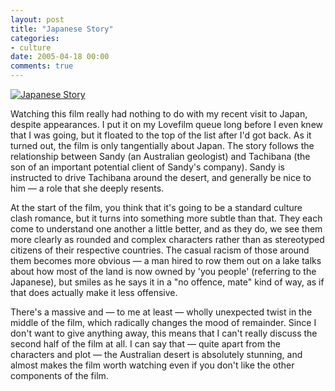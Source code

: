 ```yaml
---
layout: post
title: "Japanese Story"
categories:
- culture
date: 2005-04-18 00:00
comments: true
---
```


<div class="img-shadow"><a href="http://www.amazon.co.uk/exec/obidos/ASIN/B0002OHZPW/butshesagirl-21" target="_blank"><img src="http://images-eu.amazon.com/images/P/B0002OHZPW.02._PE_.jpg" alt="Japanese Story" class="Amazonimage" /></a></div>

<p>Watching this film really had nothing to do with my recent visit to Japan, despite appearances. I put it on my Lovefilm queue long before I even knew that I was going, but it floated to the top of the list after I'd got back. As it turned out, the film is only tangentially about Japan. The story follows the relationship between Sandy (an Australian geologist) and Tachibana (the son of an important potential client of Sandy's company). Sandy is instructed to drive Tachibana around the desert, and generally be nice to him &mdash; a role that she deeply resents.</p>

<p>At the start of the film, you think that it's going to be a standard culture clash romance, but it turns into something more subtle than that. They each come to understand one another a little better, and as they do, we see them more clearly as rounded and complex characters rather than as stereotyped citizens of their respective countries. The casual racism of those around them becomes more obvious &mdash; a man hired to row them out on a lake talks about how most of the land is now owned by 'you people' (referring to the Japanese), but smiles as he says it in a "no offence, mate" kind of way, as if that does actually make it less offensive.</p>

<p>There's a massive and &mdash; to me at least &mdash; wholly unexpected twist in the middle of the film, which radically changes the mood of remainder. Since I don't want to give anything away, this means that I can't really discuss the second half of the film at all. I can say that &mdash; quite apart from the characters and plot &mdash; the Australian desert is absolutely stunning, and almost makes the film worth watching even if you don't like the other components of the film.</p>




